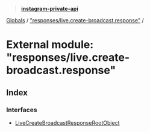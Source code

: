 > **[instagram-private-api](../README.md)**

[Globals](../README.md) / ["responses/live.create-broadcast.response"](_responses_live_create_broadcast_response_.md) /

# External module: "responses/live.create-broadcast.response"

## Index

### Interfaces

* [LiveCreateBroadcastResponseRootObject](../interfaces/_responses_live_create_broadcast_response_.livecreatebroadcastresponserootobject.md)